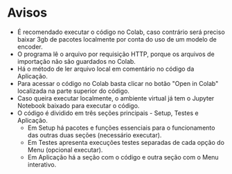 # Avisos
* É recomendado executar o código no Colab, caso contrário será preciso baixar 3gb de pacotes localmente por conta do uso de um modelo de encoder.
* O programa lê o arquivo por requisição HTTP, porque os arquivos de importação não são guardados no Colab.
* Há o método de ler arquivo local em comentário no código da Aplicação.
* Para acessar o código no Colab basta clicar no botão "Open in Colab" localizada na parte superior do código.
* Caso queira executar localmente, o ambiente virtual já tem o Jupyter Notebook baixado para executar o código.
* O código é dividido em três seções principais - Setup, Testes e Aplicação.
  * Em Setup há pacotes e funções essenciais para o funcionamento das outras duas seções (necessário executar).
  * Em Testes apresenta execuções testes separadas de cada opção do Menu (opcional executar).
  * Em Aplicação há a seção com o código e outra seção com o Menu interativo.

